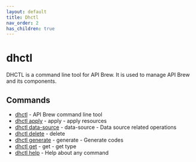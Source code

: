 ```yaml
---
layout: default
title: Dhctl
nav_order: 2
has_children: true
---
```


# dhctl

DHCTL is a command line tool for API Brew. It is used to manage API Brew and its components.

## Commands
 - [dhctl](dhctl.md) - API Brew command line tool
 - [dhctl apply](dhctl_apply.md) - apply - apply resources
 - [dhctl data-source](dhctl_data-source.md) - data-source - Data source related operations
 - [dhctl delete](dhctl_delete.md) - delete
 - [dhctl generate](dhctl_generate.md) - generate - Generate codes
 - [dhctl get](dhctl_get.md) - get - get type
 - [dhctl help](dhctl_help.md) - Help about any command
